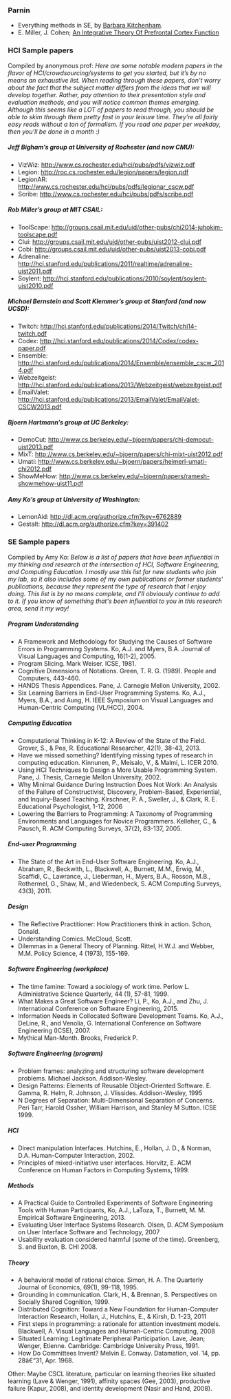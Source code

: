 ### Parnin

* Everything methods in SE, by [Barbara Kitchenham](http://dblp.uni-trier.de/pers/hd/k/Kitchenham:Barbara_A=).
* E. Miller, J. Cohen; [An Integrative Theory Of Prefrontal Cortex Function](http://matt.colorado.edu/teaching/highcog/readings/mc1.pdf)

### HCI Sample papers

Compiled by anonymous prof:
*Here are some notable modern papers in the flavor of HCI/crowdsourcing/systems to get you started, but it’s by no means an exhaustive list.
When reading through these papers, don’t worry about the fact that the subject matter differs from the ideas that we will develop together. Rather, pay attention to their presentation style and evaluation methods, and you will notice common themes emerging.
Although this seems like a LOT of papers to read through, you should be able to skim through them pretty fast in your leisure time. They’re all fairly easy reads without a ton of formalism. If you read one paper per weekday, then you’ll be done in a month :)*

##### Jeff Bigham’s group at University of Rochester (and now CMU):
* VizWiz: http://www.cs.rochester.edu/hci/pubs/pdfs/vizwiz.pdf
* Legion: http://roc.cs.rochester.edu/legion/papers/legion.pdf
* LegionAR: http://www.cs.rochester.edu/hci/pubs/pdfs/legionar_cscw.pdf
* Scribe: http://www.cs.rochester.edu/hci/pubs/pdfs/scribe.pdf

##### Rob Miller’s group at MIT CSAIL:
* ToolScape: http://groups.csail.mit.edu/uid/other-pubs/chi2014-juhokim-toolscape.pdf
* Clui: http://groups.csail.mit.edu/uid/other-pubs/uist2012-clui.pdf
* Cobi: http://groups.csail.mit.edu/uid/other-pubs/uist2013-cobi.pdf
* Adrenaline: http://hci.stanford.edu/publications/2011/realtime/adrenaline-uist2011.pdf
* Soylent: http://hci.stanford.edu/publications/2010/soylent/soylent-uist2010.pdf

##### Michael Bernstein and Scott Klemmer’s group at Stanford (and now UCSD):
* Twitch: http://hci.stanford.edu/publications/2014/Twitch/chi14-twitch.pdf
* Codex: http://hci.stanford.edu/publications/2014/Codex/codex-paper.pdf
* Ensemble: http://hci.stanford.edu/publications/2014/Ensemble/ensemble_cscw_2014.pdf
* Webzeitgeist: http://hci.stanford.edu/publications/2013/Webzeitgeist/webzeitgeist.pdf
* EmailValet: http://hci.stanford.edu/publications/2013/EmailValet/EmailValet-CSCW2013.pdf

##### Bjoern Hartmann’s group at UC Berkeley:
* DemoCut: http://www.cs.berkeley.edu/~bjoern/papers/chi-democut-uist2013.pdf
* MixT: http://www.cs.berkeley.edu/~bjoern/papers/chi-mixt-uist2012.pdf
* Umati: http://www.cs.berkeley.edu/~bjoern/papers/heimerl-umati-chi2012.pdf
* ShowMeHow: http://www.cs.berkeley.edu/~bjoern/papers/ramesh-showmehow-uist11.pdf

##### Amy Ko’s group at University of Washington:
* LemonAid: http://dl.acm.org/authorize.cfm?key=6762889
* Gestalt: http://dl.acm.org/authorize.cfm?key=391402

### SE Sample papers

Compiled by Amy Ko:
*Below is a list of papers that have been influential in my thinking and research at the intersection of HCI, Software Engineering, and Computing Education. I mostly use this list for new students who join my lab, so it also includes some of my own publications or former students' publications, because they represent the type of research that I enjoy doing.
This list is by no means complete, and I'll obviously continue to add to it. If you know of something that's been influential to you in this research area, send it my way!*

##### Program Understanding

* A Framework and Methodology for Studying the Causes of Software Errors in Programming Systems. Ko, A.J. and Myers, B.A. Journal of Visual Languages and Computing, 16(1-2), 2005.
* Program Slicing. Mark Weiser. ICSE, 1981.
* Cognitive Dimensions of Notations. Green, T. R. G. (1989). People and Computers, 443-460.
* HANDS Thesis Appendices. Pane, J. Carnegie Mellon University, 2002.
* Six Learning Barriers in End-User Programming Systems. Ko, A.J., Myers, B.A., and Aung, H. IEEE Symposium on Visual Languages and Human-Centric Computing (VL/HCC), 2004.

##### Computing Education

* Computational Thinking in K-12: A Review of the State of the Field. Grover, S., & Pea, R. Educational Researcher, 42(1), 38-43, 2013.
* Have we missed something? Identifying missing types of research in computing education. Kinnunen, P., Meisalo, V., & Malmi, L. ICER 2010.
* Using HCI Techniques to Design a More Usable Programming System. Pane, J. Thesis, Carnegie Mellon University, 2002.
* Why Minimal Guidance During Instruction Does Not Work: An Analysis of the Failure of Constructivist, Discovery, Problem-Based, Experiential, and Inquiry-Based Teaching. Kirschner, P. A., Sweller, J., & Clark, R. E. Educational Psychologist, 1-12, 2006
* Lowering the Barriers to Programming: A Taxonomy of Programming Environments and Languages for Novice Programmers. Kelleher, C., & Pausch, R. ACM Computing Surveys, 37(2), 83-137, 2005.

##### End-user Programming

* The State of the Art in End-User Software Engineering. Ko, A.J., Abraham, R., Beckwith, L., Blackwell, A., Burnett, M.M., Erwig, M., Scaffidi, C., Lawrance, J., Lieberman, H., Myers, B.A., Rosson, M.B., Rothermel, G., Shaw, M., and Wiedenbeck, S. ACM Computing Surveys, 43(3), 2011.

##### Design

* The Reflective Practitioner: How Practitioners think in action. Schon, Donald.
* Understanding Comics. McCloud, Scott.
* Dilemmas in a General Theory of Planning. Rittel, H.W.J. and Webber, M.M. Policy Science, 4 (1973), 155-169.

##### Software Engineering (workplace)

* The time famine: Toward a sociology of work time. Perlow L. Administrative Science Quarterly, 44 (1), 57-81, 1999.
* What Makes a Great Software Engineer? Li, P., Ko, A.J., and Zhu, J. International Conference on Software Engineering, 2015.
* Information Needs in Collocated Software Development Teams. Ko, A.J., DeLine, R., and Venolia, G. International Conference on Software Engineering (ICSE), 2007.
* Mythical Man-Month. Brooks, Frederick P.

##### Software Engineering (program)

* Problem frames: analyzing and structuring software development problems. Michael Jackson. Addison-Wesley.
* Design Patterns: Elements of Reusable Object-Oriented Software. E. Gamma, R. Helm, R. Johnson, J. Vlissides. Addison-Wesley, 1995
* N Degrees of Separation: Multi-Dimensional Separation of Concerns. Peri Tarr, Harold Ossher, William Harrison, and Stanley M Sutton. ICSE 1999.

##### HCI

* Direct manipulation Interfaces. Hutchins, E., Hollan, J. D., & Norman, D.A. Human-Computer Interaction, 2002.
* Principles of mixed-initiative user interfaces. Horvitz, E. ACM Conference on Human Factors in Computing Systems, 1999.

##### Methods

* A Practical Guide to Controlled Experiments of Software Engineering Tools with Human Participants, Ko, A.J., LaToza, T., Burnett, M. M. Empirical Software Engineering, 2013.
* Evaluating User Interface Systems Research. Olsen, D. ACM Symposium on User Interface Software and Technology, 2007
* Usability evaluation considered harmful (some of the time). Greenberg, S. and Buxton, B. CHI 2008.

##### Theory

* A behavioral model of rational choice. Simon, H. A. The Quarterly Journal of Economics, 69(1), 99-118, 1995.
* Grounding in communication. Clark, H., & Brennan, S. Perspectives on Socially Shared Cognition, 1999.
* Distributed Cognition: Toward a New Foundation for Human-Computer Interaction Research, Hollan, J., Hutchins, E., & Kirsh, D. 1-23, 2011
* First steps in programming: a rationale for attention investment models. Blackwell, A. Visual Languages and Human-Centric Computing, 2008
* Situated Learning: Legitimate Peripheral Participation. Lave, Jean; Wenger, Etienne. Cambridge: Cambridge University Press, 1991.
* How Do Committees Invent? Melvin E. Conway. Datamation, vol. 14, pp. 28â€“31, Apr. 1968.

Other:
Maybe CSCL literature, particular on learning theories like situated learning (Lave & Wenger, 1991), affinity spaces (Gee, 2003), productive failure (Kapur, 2008), and identity development (Nasir and Hand, 2008).


